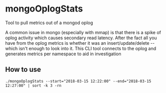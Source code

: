 # mongoOplogStats
Tool to pull metrics out of a mongod oplog


A common issue in mongo (especially with mmap) is that there is a spike of oplog
activity which causes secondary read latency. After the fact all you have from
the oplog metrics is whether it was an insert/update/delete -- which isn't
enough to look into it. This CLI tool connects to the oplog and generates metrics
per namespace to aid in investigation


## How to use
```
./mongoOplogStats --start="2018-03-15 12:22:00" --end="2018-03-15 12:27:00" | sort -k 3 -rn
```
